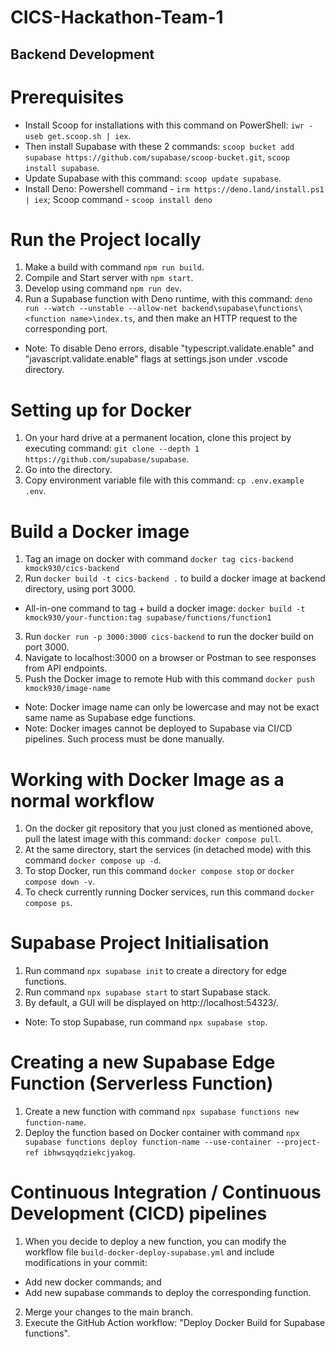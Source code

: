 # CICS-Hackathon-Team-1
## Backend Development
# Prerequisites
- Install Scoop for installations with this command on PowerShell: `iwr -useb get.scoop.sh | iex`.
- Then install Supabase with these 2 commands:
`scoop bucket add supabase https://github.com/supabase/scoop-bucket.git`,
`scoop install supabase`.
- Update Supabase with this command: `scoop update supabase`.
- Install Deno:
Powershell command - `irm https://deno.land/install.ps1 | iex`;
Scoop command - `scoop install deno`
# Run the Project locally
1. Make a build with command `npm run build`.
2. Compile and Start server with `npm start`. 
3. Develop using command `npm run dev`.
4. Run a Supabase function with Deno runtime, with this command: `deno run --watch --unstable --allow-net backend\supabase\functions\<function name>\index.ts`, and then make an HTTP request to the corresponding port. 
* Note: To disable Deno errors, disable "typescript.validate.enable" and "javascript.validate.enable" flags at settings.json under .vscode directory.
# Setting up for Docker
1. On your hard drive at a permanent location, clone this project by executing command: `git clone --depth 1 https://github.com/supabase/supabase`.
2. Go into the directory.
3. Copy environment variable file with this command: `cp .env.example .env`.
# Build a Docker image
1. Tag an image on docker with command `docker tag cics-backend kmock930/cics-backend`
2. Run `docker build -t cics-backend .` to build a docker image at backend directory, using port 3000.
* All-in-one command to tag + build a docker image: `docker build -t kmock930/your-function:tag supabase/functions/function1`
3. Run `docker run -p 3000:3000 cics-backend` to run the docker build on port 3000.
4. Navigate to localhost:3000 on a browser or Postman to see responses from API endpoints. 
5. Push the Docker image to remote Hub with this command `docker push kmock930/image-name`
- Note: Docker image name can only be lowercase and may not be exact same name as Supabase edge functions. 
- Note: Docker images cannot be deployed to Supabase via CI/CD pipelines. Such process must be done manually. 
# Working with Docker Image as a normal workflow
1. On the docker git repository that you just cloned as mentioned above, pull the latest image with this command: `docker compose pull`.
2. At the same directory, start the services (in detached mode) with this command `docker compose up -d`.
3. To stop Docker, run this command `docker compose stop` or `docker compose down -v`. 
4. To check currently running Docker services, run this command `docker compose ps`.
# Supabase Project Initialisation
1. Run command `npx supabase init` to create a directory for edge functions. 
2. Run command `npx supabase start` to start Supabase stack.
3. By default, a GUI will be displayed on http://localhost:54323/. 
* Note: To stop Supabase, run command `npx supabase stop`. 
# Creating a new Supabase Edge Function (Serverless Function)
1. Create a new function with command `npx supabase functions new function-name`.
2. Deploy the function based on Docker container with command `npx supabase functions deploy function-name --use-container --project-ref ibhwsqyqdziekcjyakog`.
# Continuous Integration / Continuous Development (CICD) pipelines
1. When you decide to deploy a new function, you can modify the workflow file `build-docker-deploy-supabase.yml` and include modifications in your commit: 
- Add new docker commands; and
- Add new supabase commands to deploy the corresponding function.
2. Merge your changes to the main branch. 
3. Execute the GitHub Action workflow: "Deploy Docker Build for Supabase functions". 
